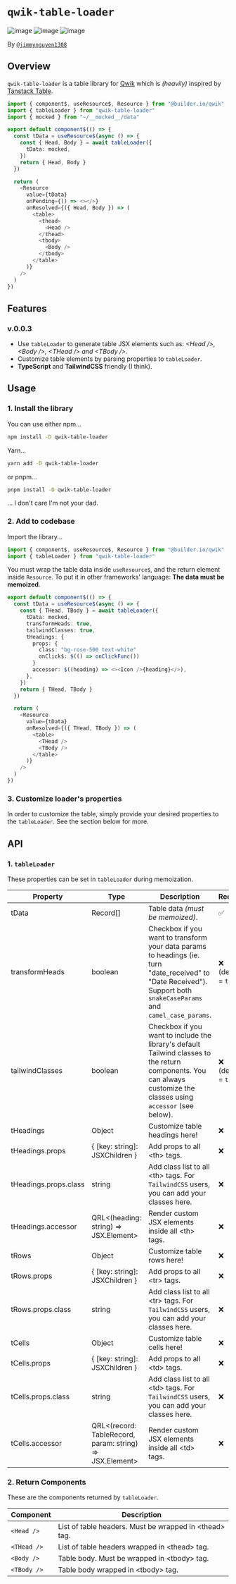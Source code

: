 # `qwik-table-loader`

![image](https://img.shields.io/badge/Qwik-E10098?style=for-the-badge&logo=lightning&logoColor=white) ![image](https://img.shields.io/badge/TypeScript-007ACC?style=for-the-badge&logo=typescript&logoColor=white) ![image](https://img.shields.io/badge/Tailwind_CSS-38B2AC?style=for-the-badge&logo=tailwind-css&logoColor=white)

By [`@jimmynguyen1308`](https://github.com/jimmynguyen1308)

## Overview

`qwik-table-loader` is a table library for [Qwik](https://qwik.builder.io/) which is _(heavily)_ inspired by [Tanstack Table](https://tanstack.com/table/).

```typescript
import { component$, useResource$, Resource } from "@builder.io/qwik"
import { tableLoader } from "qwik-table-loader"
import { mocked } from "~/__mocked__/data"

export default component$(() => {
  const tData = useResource$(async () => {
    const { Head, Body } = await tableLoader({
      tData: mocked,
    })
    return { Head, Body }
  })

  return (
    <Resource
      value={tData}
      onPending={() => <></>}
      onResolved={({ Head, Body }) => (
        <table>
          <thead>
            <Head />
          </thead>
          <tbody>
            <Body />
          </tbody>
        </table>
      )}
    />
  )
})
```

## Features

### v.0.0.3

- Use `tableLoader` to generate table JSX elements such as: _&lt;Head /&gt;, &lt;Body /&gt;, &lt;THead /&gt; and &lt;TBody /&gt;_.
- Customize table elements by parsing properties to `tableLoader`.
- **TypeScript** and **TailwindCSS** friendly (I think).

## Usage

### 1. Install the library

You can use either npm...

```bash
npm install -D qwik-table-loader
```

Yarn...

```bash
yarn add -D qwik-table-loader
```

or pnpm...

```bash
pnpm install -D qwik-table-loader
```

... I don't care I'm not your dad.

### 2. Add to codebase

Import the library...

```typescript
import { component$, useResource$, Resource } from "@builder.io/qwik"
import { tableLoader } from "qwik-table-loader"
```

You must wrap the table data inside `useResource$`, and the return element inside `Resource`. To put it in other frameworks' language: **The data must be memoized**.

```typescript
export default component$(() => {
  const tData = useResource$(async () => {
    const { THead, TBody } = await tableLoader({
      tData: mocked,
      transformHeads: true,
      tailwindClasses: true,
      tHeadings: {
        props: {
          class: "bg-rose-500 text-white"
          onClick$: $(() => onClickFunc())
        }
        accessor: $((heading) => <><Icon />{heading}</>),
      },
    })
    return { THead, TBody }
  })

  return (
    <Resource
      value={tData}
      onResolved={({ THead, TBody }) => (
        <table>
          <THead />
          <TBody />
        </table>
      )}
    />
  )
})
```

### 3. Customize loader's properties

In order to customize the table, simply provide your desired properties to the `tableLoader`. See the section below for more.

## API

### 1. `tableLoader`

These properties can be set in `tableLoader` during memoization.

| Property              | Type                                                     | Description                                                                                                                                                           | Required              |
| --------------------- | -------------------------------------------------------- | --------------------------------------------------------------------------------------------------------------------------------------------------------------------- | --------------------- |
| tData                 | Record[]                                                 | Table data _(must be memoized)_.                                                                                                                                      | ✅                    |
| transformHeads        | boolean                                                  | Checkbox if you want to transform your data params to headings (ie. turn "date_received" to "Date Received"). Support both `snakeCaseParams` and `camel_case_params`. | ❌ (default = `true`) |
| tailwindClasses       | boolean                                                  | Checkbox if you want to include the library's default Tailwind classes to the return components. You can always customize the classes using `accessor` (see below).   | ❌ (default = `true`) |
| tHeadings             | Object                                                   | Customize table headings here!                                                                                                                                        | ❌                    |
| tHeadings.props       | { [key: string]: JSXChildren }                           | Add props to all &lt;th&gt; tags.                                                                                                                                     | ❌                    |
| tHeadings.props.class | string                                                   | Add class list to all &lt;th&gt; tags. For `TailwindCSS` users, you can add your classes here.                                                                        | ❌                    |
| tHeadings.accessor    | QRL<(heading: string) => JSX.Element>                    | Render custom JSX elements inside all &lt;th&gt; tags.                                                                                                                | ❌                    |
| tRows                 | Object                                                   | Customize table rows here!                                                                                                                                            | ❌                    |
| tRows.props           | { [key: string]: JSXChildren }                           | Add props to all &lt;tr&gt; tags.                                                                                                                                     | ❌                    |
| tRows.props.class     | string                                                   | Add class list to all &lt;tr&gt; tags. For `TailwindCSS` users, you can add your classes here.                                                                        | ❌                    |
| tCells                | Object                                                   | Customize table cells here!                                                                                                                                           | ❌                    |
| tCells.props          | { [key: string]: JSXChildren }                           | Add props to all &lt;td&gt; tags.                                                                                                                                     | ❌                    |
| tCells.props.class    | string                                                   | Add class list to all &lt;td&gt; tags. For `TailwindCSS` users, you can add your classes here.                                                                        | ❌                    |
| tCells.accessor       | QRL<(record: TableRecord, param: string) => JSX.Element> | Render custom JSX elements inside all &lt;td&gt; tags.                                                                                                                | ❌                    |

### 2. Return Components

These are the components returned by `tableLoader`.

| Component   | Description                                                  |
| ----------- | ------------------------------------------------------------ |
| `<Head />`  | List of table headers. Must be wrapped in &lt;thead&gt; tag. |
| `<THead />` | List of table headers wrapped in &lt;thead&gt; tag.          |
| `<Body />`  | Table body. Must be wrapped in &lt;tbody&gt; tag.            |
| `<TBody />` | Table body wrapped in &lt;tbody&gt; tag.                     |
